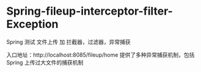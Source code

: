 # Spring-fileup-interceptor-filter-Exception
Spring 测试 文件上传 加 拦截器，过滤器，异常捕获

入口地址：http://localhost:8085/fileup/home
提供了多种异常捕获机制，包括　Spring 上传过大文件的捕获机制